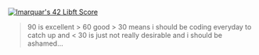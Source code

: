 [![lmarquar's 42 Libft Score](https://badge42.vercel.app/api/v2/clb2nvggn00250fkyfjsohwql/project/2170758)](https://github.com/JaeSeoKim/badge42)
> 90 is excellent > 60 good > 30 means i should be coding everyday to catch up and < 30 is just not really desirable and i should be ashamed...
